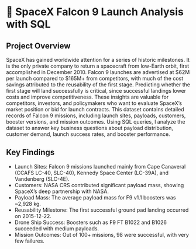 # 🚀 SpaceX Falcon 9 Launch Analysis with SQL

## Project Overview

SpaceX has gained worldwide attention for a series of historic milestones. It is the only private company to return a spacecraft from low-Earth orbit, first accomplished in December 2010. Falcon 9 launches are advertised at $62M per launch compared to $165M+ from competitors, with much of the cost savings attributed to the reusability of the first stage.
Predicting whether the first stage will land successfully is critical, since successful landings lower costs and improve competitiveness. These insights are valuable for competitors, investors, and policymakers who want to evaluate SpaceX’s market position or bid for launch contracts.
This dataset contains detailed records of Falcon 9 missions, including launch sites, payloads, customers, booster versions, and mission outcomes. Using SQL queries, I analyze the dataset to answer key business questions about payload distribution, customer demand, launch success rates, and booster performance.

## Key Findings
- Launch Sites: Falcon 9 missions launched mainly from Cape Canaveral (CCAFS LC-40, SLC-40), Kennedy Space Center (LC-39A), and Vandenberg (SLC-4E).
- Customers: NASA CRS contributed significant payload mass, showing SpaceX’s deep partnership with NASA.
- Payload Mass: The average payload mass for F9 v1.1 boosters was ~2,928 kg.
- Reusability Milestone: The first successful ground pad landing occurred on 2015-12-22.
- Drone Ship Success: Boosters such as F9 FT B1022 and B1026 succeeded with medium payloads.
- Mission Outcomes: Out of 100+ missions, 98 were successful, with very few failures.
